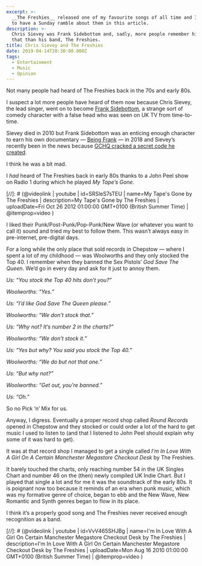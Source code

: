 ```yaml
---
excerpt: >-
  __The Freshies__ released one of my favourite songs of all time and I decided
  to have a Sunday ramble about them in this article.
description: >-
  Chris Sievey was Frank Sidebottom and, sadly, more people remember him for
  that than his band, The Freshies.
title: Chris Sievey and The Freshies
date: 2019-04-14T20:30:00.000Z
tags:
  - Entertainment
  - Music
  - Opinion
---
```

Not many people had heard of The Freshies back in the 70s and early 80s. 

I suspect a lot more people have heard of them now because Chris Sievey, the lead singer, went on to become [Frank Sidebottom](https://en.m.wikipedia.org/wiki/Chris_Sievey), a strange sort of comedy character with a false head who was seen on UK TV from time-to-time.

Sievey died in 2010 but Frank Sidebottom was an enticing enough character to earn his own documentary — [Being Frank](http://www.beingfrankmovie.com/info.html) — in 2018 and Sievey’s recently been in the news because [GCHQ cracked a secret code he created](https://www.bbc.co.uk/news/entertainment-arts-47907370).

I think he was a bit mad.

I _had_ heard of The Freshies back in early 80s thanks to a John Peel show on Radio 1 during which he played _My Tape’s Gone_.

[//]: # (@videolink | youtube | id=SRSleS7sTEU | name=My Tape's Gone by The Freshies | description=My Tape's Gone by The Freshies | uploadDate=Fri Oct 26 2012 01:00:00 GMT+0100 (British Summer Time) | @itemprop=video )

I liked their Punk/Post-Punk/Pop-Punk/New Wave (or whatever you want to call it) sound and tried my best to follow them. This wasn’t always easy in pre-internet, pre-digital days.

For a long while the only place that sold records in Chepstow — where I spent a lot of my childhood — was Woolworths and they only stocked the Top 40. I remember when they banned the Sex Pistols’ _God Save The Queen_. We’d go in every day and ask for it just to annoy them.



_Us: “You stock the Top 40 hits don’t you?”_

_Woolworths: “Yes.”_ 

_Us: “I’d like God Save The Queen please.”_

_Woolworths: “We don’t stock that.”_ 

_Us: “Why not? It’s number 2 in the charts?”_

_Woolworths: “We don’t stock it.”_ 

_Us: “Yes but why? You said you stock the Top 40.”_

_Woolworths: “We do but not that one.”_ 

_Us: “But why not?”_

_Woolworths: “Get out, you’re banned.”_ 

_Us: “Oh.”_



So no Pick ‘n’ Mix for us.

Anyway, I digress. Eventually a proper record shop called _Round Records_ opened in Chepstow and they stocked or could order a lot of the hard to get music I used to listen to (and that I listened to John Peel should explain why some of it was hard to get).

It was at that record shop I managed to get a single called _I’m In Love With A Girl On A Certain Manchester Megastore Checkout Desk_ by The Freshies.

It barely touched the charts, only reaching number 54 in the UK Singles Chart and number 46 on the (then) newly compiled UK Indie Chart. But I played that single a lot and for me it was the soundtrack of the early 80s. It is poignant now too because it reminds of an era when punk music, which was my formative genre of choice, began to ebb and the New Wave, New Romantic and Synth genres began to flow in its place.

I think it’s a properly good song and The Freshies never received enough recognition as a band.

[//]: # (@videolink | youtube | id=VvV465SHJBg | name=I'm In Love With A Girl On Certain Manchester Megastore Checkout Desk by The Freshies | description=I'm In Love With A Girl On Certain Manchester Megastore Checkout Desk by The Freshies | uploadDate=Mon Aug 16 2010 01:00:00 GMT+0100 (British Summer Time) | @itemprop=video )

